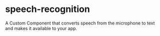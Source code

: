 # speech-recognition
A Custom Component that converts speech from the microphone to text and makes it available to your app.
